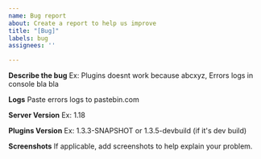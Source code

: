 ```yaml
---
name: Bug report
about: Create a report to help us improve
title: "[Bug]"
labels: bug
assignees: ''

---
```


**Describe the bug**
Ex: Plugins doesnt work because abcxyz, Errors logs in console bla bla

**Logs**
Paste errors logs to pastebin.com

**Server Version**
Ex: 1.18

**Plugins Version**
Ex: 1.3.3-SNAPSHOT or 1.3.5-devbuild (if it's dev build)

**Screenshots**
If applicable, add screenshots to help explain your problem.
